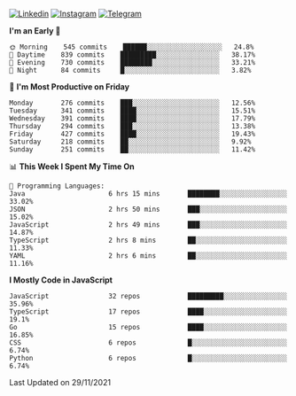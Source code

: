 [![Linkedin](https://img.shields.io/badge/-Archie-blue?style=flat-square&labelColor=gray&logo=Linkedin&logoColor=white&link=https://www.linkedin.com/in/archisdi)](https://www.linkedin.com/in/archisdi)
[![Instagram](https://img.shields.io/badge/-@archisdi-orange?style=flat-square&labelColor=gray&logo=Instagram&logoColor=white&link=https://www.instagram.com/archisdi)](https://www.instagram.com/archisdi)
[![Telegram](https://img.shields.io/badge/-aai-informational?style=flat-square&labelColor=gray&logo=telegram&logoColor=white&link=https://t.me/archisdi)](https://t.me/archisdi)

<!--START_SECTION:waka-->
**I'm an Early 🐤** 

```text
🌞 Morning    545 commits    ██████░░░░░░░░░░░░░░░░░░░   24.8% 
🌆 Daytime    839 commits    █████████░░░░░░░░░░░░░░░░   38.17% 
🌃 Evening    730 commits    ████████░░░░░░░░░░░░░░░░░   33.21% 
🌙 Night      84 commits     █░░░░░░░░░░░░░░░░░░░░░░░░   3.82%

```
📅 **I'm Most Productive on Friday** 

```text
Monday       276 commits    ███░░░░░░░░░░░░░░░░░░░░░░   12.56% 
Tuesday      341 commits    ████░░░░░░░░░░░░░░░░░░░░░   15.51% 
Wednesday    391 commits    ████░░░░░░░░░░░░░░░░░░░░░   17.79% 
Thursday     294 commits    ███░░░░░░░░░░░░░░░░░░░░░░   13.38% 
Friday       427 commits    ████░░░░░░░░░░░░░░░░░░░░░   19.43% 
Saturday     218 commits    ██░░░░░░░░░░░░░░░░░░░░░░░   9.92% 
Sunday       251 commits    ██░░░░░░░░░░░░░░░░░░░░░░░   11.42%

```


📊 **This Week I Spent My Time On** 

```text
💬 Programming Languages: 
Java                     6 hrs 15 mins       ████████░░░░░░░░░░░░░░░░░   33.02% 
JSON                     2 hrs 50 mins       ███░░░░░░░░░░░░░░░░░░░░░░   15.02% 
JavaScript               2 hrs 49 mins       ███░░░░░░░░░░░░░░░░░░░░░░   14.87% 
TypeScript               2 hrs 8 mins        ██░░░░░░░░░░░░░░░░░░░░░░░   11.33% 
YAML                     2 hrs 6 mins        ██░░░░░░░░░░░░░░░░░░░░░░░   11.16%

```

**I Mostly Code in JavaScript** 

```text
JavaScript               32 repos            █████████░░░░░░░░░░░░░░░░   35.96% 
TypeScript               17 repos            ████░░░░░░░░░░░░░░░░░░░░░   19.1% 
Go                       15 repos            ████░░░░░░░░░░░░░░░░░░░░░   16.85% 
CSS                      6 repos             █░░░░░░░░░░░░░░░░░░░░░░░░   6.74% 
Python                   6 repos             █░░░░░░░░░░░░░░░░░░░░░░░░   6.74%

```



 Last Updated on 29/11/2021
<!--END_SECTION:waka-->